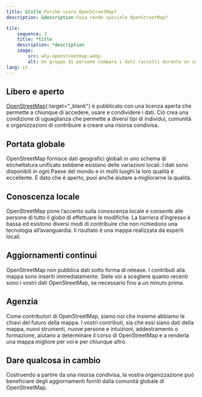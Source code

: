 ```yaml
---
title: &title Perché usare OpenStreetMap?
description: &description Cosa rende speciale OpenStreetMap?

tile:
    sequence: 3
    title: *title 
    description: *description
    image:
        src: why-openstreetmap.webp
        alt: Un gruppo di persone compara i dati raccolti durante un sopralluogo per OpenStreetMap
lang: it
---
```


## Libero e aperto

[OpenStreetMap](https://openstreetmap.org){:target="_blank"} è pubblicato con una licenza aperta che permette a chiunque di accedere, usare e condividere i dati. Ciò crea una condizione di uguaglianza che permette a diversi tipi di individui, comunità e organizzazioni di contribuire a creare una risorsa condivisa.

## Portata globale

OpenStreetMap fornisce dati geografici globali in uno schema di etichettatura unificato sebbene esistano delle variazioni locali. I dati sono disponibili in ogni Paese del mondo e in molti luoghi la loro qualità è eccellente. E dato che è aperto, puoi anche aiutare a migliorarne la qualità.

## Conoscenza locale

OpenStreetMap pone l’accento sulla conoscenza locale e consente alle persone di tutto il globo di effettuare le modifiche. La barriera d’ingresso è bassa ed esistono diversi modi di contribuire che non richiedono una tecnologia all’avanguardia. Il risultato è una mappa realizzata da esperti locali.

## Aggiornamenti continui

OpenStreetMap non pubblica dati sotto forma di release. I contributi alla mappa sono inseriti immediatamente. Siete voi a scegliere quanto recenti sono i vostri dati OpenStreetMap, se necessario fino a un minuto prima.

## Agenzia

Come contributori di OpenStreetMap, siamo noi che insieme abbiamo le chiavi del futuro della mappa. I vostri contributi, sia che essi siano dati della mappa, nuovi strumenti, nuove persone e intuizioni, addestramento o formazione, aiutano a determinare il corso di OpenStreetMap e a renderla una mappa migliore per voi e per chiunque altro.

## Dare qualcosa in cambio

Costruendo a partire da una risorsa condivisa, la vostra organizzazione può beneficiare degli aggiornamenti forniti dalla comunità globale di OpenStreetMap.

